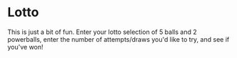 # Lotto

This is just a bit of fun. Enter your lotto selection of 5 balls and 2 powerballs, enter the number of attempts/draws you'd like to try, and see if you've won!
